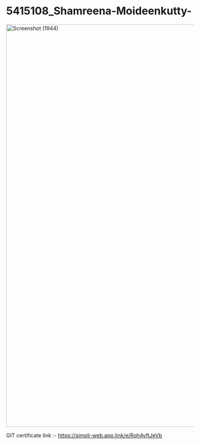 # 5415108_Shamreena-Moideenkutty-
<img width="1920" height="1080" alt="Screenshot (1944)" src="https://github.com/user-attachments/assets/9b575dfb-309f-4fc8-9e52-6e309b0d3fd1" />

 GIT certificate link :- https://simpli-web.app.link/e/RqhAyftJeVb
